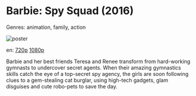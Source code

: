 # Barbie: Spy Squad (2016)

Genres: animation, family, action

![poster](http://image.tmdb.org/t/p/w500/rP33Urpto9Ftea7MtNPKgxCGJtu.jpg)

en:
  [720p](magnet:?xt=urn:btih:7B7F4A54BCA3C3301D35F61F574336E3E51E46EA&tr=udp://glotorrents.pw:6969/announce&tr=udp://tracker.opentrackr.org:1337/announce&tr=udp://torrent.gresille.org:80/announce&tr=udp://tracker.openbittorrent.com:80&tr=udp://tracker.coppersurfer.tk:6969&tr=udp://tracker.leechers-paradise.org:6969&tr=udp://p4p.arenabg.ch:1337&tr=udp://tracker.internetwarriors.net:1337)
  [1080p](magnet:?xt=urn:btih:049303F3C9FDD9065A192697147730E79A8F0FDA&tr=udp://glotorrents.pw:6969/announce&tr=udp://tracker.opentrackr.org:1337/announce&tr=udp://torrent.gresille.org:80/announce&tr=udp://tracker.openbittorrent.com:80&tr=udp://tracker.coppersurfer.tk:6969&tr=udp://tracker.leechers-paradise.org:6969&tr=udp://p4p.arenabg.ch:1337&tr=udp://tracker.internetwarriors.net:1337)
  


Barbie and her best friends Teresa and Renee transform from hard-working gymnasts to undercover secret agents. When their amazing gymnastics skills catch the eye of a top-secret spy agency, the girls are soon following clues to a gem-stealing cat burglar, using high-tech gadgets, glam disguises and cute robo-pets to save the day.